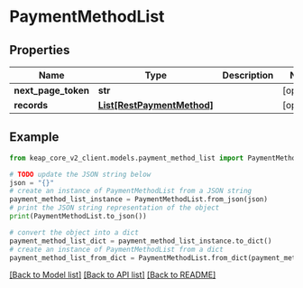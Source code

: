 # PaymentMethodList


## Properties

Name | Type | Description | Notes
------------ | ------------- | ------------- | -------------
**next_page_token** | **str** |  | [optional] 
**records** | [**List[RestPaymentMethod]**](RestPaymentMethod.md) |  | [optional] 

## Example

```python
from keap_core_v2_client.models.payment_method_list import PaymentMethodList

# TODO update the JSON string below
json = "{}"
# create an instance of PaymentMethodList from a JSON string
payment_method_list_instance = PaymentMethodList.from_json(json)
# print the JSON string representation of the object
print(PaymentMethodList.to_json())

# convert the object into a dict
payment_method_list_dict = payment_method_list_instance.to_dict()
# create an instance of PaymentMethodList from a dict
payment_method_list_from_dict = PaymentMethodList.from_dict(payment_method_list_dict)
```
[[Back to Model list]](../README.md#documentation-for-models) [[Back to API list]](../README.md#documentation-for-api-endpoints) [[Back to README]](../README.md)


